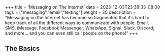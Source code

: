 +++
title = 'Messaging on The Internet'
date = 2023-12-03T23:38:33-08:00
tags = ["messaging","email","texting"]
weight = 20
description = "Messaging on the Internet has become so fragmented that it's hard to keep track of all the different ways to communicate with people. Email, SMS, iMessage, Facebook Messenger, WhatsApp, Signal, Slack, Discord, and more... and you can even still call people on the phone!"
+++
## The Basics